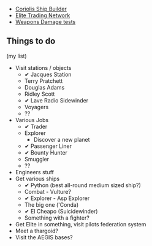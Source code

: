 - [Coriolis Ship Builder](https://coriolis.edcd.io)
- [Elite Trading Network](http://etn.io/)
- [Weapons Damage tests](https://forums.frontier.co.uk/showthread.php?t=140240)

## Things to do
(my list)

- Visit stations / objects
  - ✔ Jacques Station
  - Terry Pratchett
  - Douglas Adams
  - Ridley Scott
  - ✔ Lave Radio Sidewinder
  - Voyagers
  - ??
- Various Jobs
  - ✔ Trader
  - Explorer
    - Discover a new planet
  - ✔ Passenger Liner
  - ✔ Bounty Hunter
  - Smuggler
  - ??
- Engineers stuff
- Get various ships
  - ✔ Python (best all-round medium sized ship?)
  - Combat - Vulture?
  - ✔ Explorer - Asp Explorer
  - The big one ('Conda)
  - ✔ El Cheapo (Suicidewinder)
  - Something with a fighter?
- Get Elite in something, visit pilots federation system
- Meet a thargoid?
- Visit the AEGIS bases?
